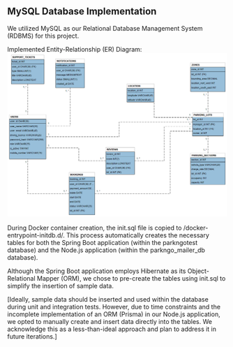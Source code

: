 ## MySQL Database Implementation

We utilized MySQL as our Relational Database Management System (RDBMS) for this project.

Implemented Entity-Relationship (ER) Diagram:
![ER diagram](project_online_Parking_Schema_Revised.png)
    
During Docker container creation, the init.sql file is copied to /docker-entrypoint-initdb.d/. This process automatically creates the necessary tables for both the Spring Boot application (within the parkngotest database) and the Node.js application (within the parkngo_mailer_db database).

Although the Spring Boot application employs Hibernate as its Object-Relational Mapper (ORM), we chose to pre-create the tables using init.sql to simplify the insertion of sample data.

[Ideally, sample data should be inserted and used within the database during unit and integration tests.  However, due to time constraints and the incomplete implementation of an ORM (Prisma) in our Node.js application, we opted to manually create and insert data directly into the tables.  We acknowledge this as a less-than-ideal approach and plan to address it in future iterations.]
